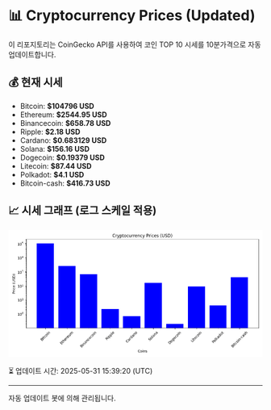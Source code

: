
# 📊 Cryptocurrency Prices (Updated)

이 리포지토리는 CoinGecko API를 사용하여 코인 TOP 10 시세를 10분가격으로 자동 업데이트합니다.

## 💰 현재 시세
- Bitcoin: **$104796 USD**
- Ethereum: **$2544.95 USD**
- Binancecoin: **$658.78 USD**
- Ripple: **$2.18 USD**
- Cardano: **$0.683129 USD**
- Solana: **$156.16 USD**
- Dogecoin: **$0.19379 USD**
- Litecoin: **$87.44 USD**
- Polkadot: **$4.1 USD**
- Bitcoin-cash: **$416.73 USD**

## 📈 시세 그래프 (로그 스케일 적용)
![Crypto Prices](crypto_prices.png)

⏳ 업데이트 시간: 2025-05-31 15:39:20 (UTC)

---
자동 업데이트 봇에 의해 관리됩니다.
